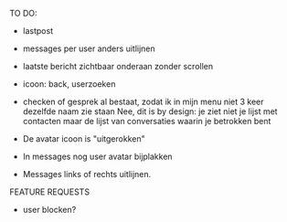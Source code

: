 TO DO:

- lastpost
- messages per user anders uitlijnen
- laatste bericht zichtbaar onderaan zonder scrollen
- icoon: back, userzoeken
- checken of gesprek al bestaat, zodat ik in mijn menu niet 3 keer dezelfde naam zie staan
	Nee, dit is by design: je ziet niet je lijst met contacten maar de lijst van conversaties waarin je betrokken bent

- De avatar icoon is "uitgerokken"
- In messages nog user avatar bijplakken 
- Messages links of rechts uitlijnen.


FEATURE REQUESTS
- user blocken?